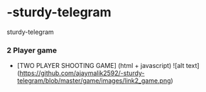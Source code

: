 # -sturdy-telegram
 sturdy-telegram
 
### 2 Player game
* [TWO PLAYER SHOOTING GAME] (html + javascript)
![alt text] (https://github.com/ajaymalik2592/-sturdy-telegram/blob/master/game/images/link2_game.png)